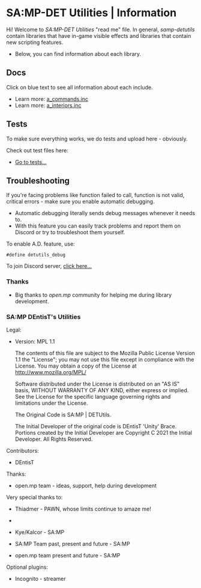 # SA:MP-DET Utilities | Information
Hi! Welcome to *SA:MP-DET Utilities* "read me" file. In general, *samp-detutils* contain libraries that have in-game visible effects and libraries that contain new scripting features. 
- Below, you can find information about each library.

## Docs
Click on blue text to see all information about each include.

- Learn more: [a_commands.inc](a_commands.md)
- Learn more: [a_interiors.inc](a_interiors.md)

## Tests
To make sure everything works, we do tests and upload here - obviously.

Check out test files here:

- [Go to tests...](https://github.com/DentisT-SAMP/samp-detutils/tree/master/tests)

## Troubleshooting

If you're facing problems like function failed to call, function is not valid, critical errors - make sure you enable automatic debugging.
- Automatic debugging literally sends debug messages whenever it needs to.
- With this feature you can easily track problems and report them on Discord or try to troubleshoot them yourself.

To enable A.D. feature, use:

```pawn
#define detutils_debug
```

To join Discord server, [click here...](https://discord.gg/samp)

### Thanks

- Big thanks to *open.mp* community for helping me during library development.

### SA:MP DEntisT's Utilities

Legal:

- Version: MPL 1.1
    
    The contents of this file are subject to the Mozilla Public License Version 
    1.1 the "License"; you may not use this file except in compliance with 
    the License. You may obtain a copy of the License at 
    http://www.mozilla.org/MPL/
    
    Software distributed under the License is distributed on an "AS IS" basis,
    WITHOUT WARRANTY OF ANY KIND, either express or implied. See the License
    for the specific language governing rights and limitations under the
    License.
    
    The Original Code is SA:MP | DETUtils.
    
    The Initial Developer of the original code is DEntisT 'Unity' Brace.
    Portions created by the Initial Developer are Copyright C 2021
    the Initial Developer. All Rights Reserved.

Contributors:

- DEntisT

Thanks:
- open.mp team - ideas, support, help during development

Very special thanks to:

- Thiadmer - PAWN, whose limits continue to amaze me!
- 
- Kye/Kalcor - SA:MP

- SA:MP Team past, present and future - SA:MP

- open.mp team present and future - SA:MP

Optional plugins:

- Incognito - streamer
